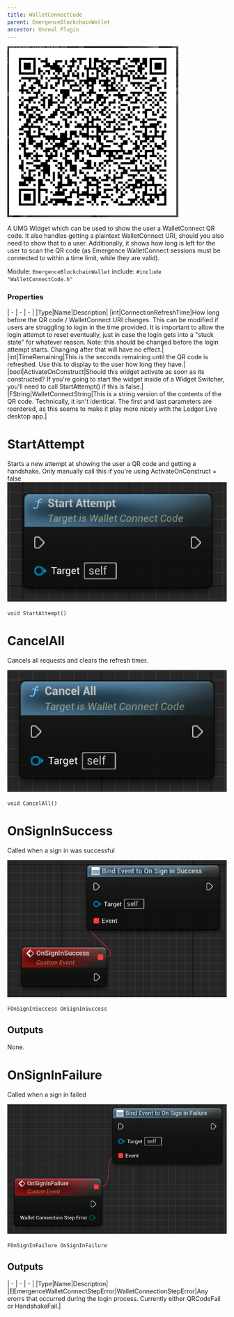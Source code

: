 ```yaml
---
title: WalletConnectCode
parent: EmergenceBlockchainWallet
ancestor: Unreal Plugin
---
```


![](WalletConnectCodeExample.PNG)

A UMG Widget which can be used to show the user a WalletConnect QR code. 
It also handles getting a plaintext WalletConnect URI, should you also need to show that to a user.
Additionally, it shows how long is left for the user to scan the QR code (as Emergence WalletConnect sessions must be connected to within a time limit, while they are valid).

Module: `EmergenceBlockchainWallet`
include: `#include "WalletConnectCode.h"`

### Properties

| - | - | - |
|Type|Name|Description|
|int|ConnectionRefreshTime|How long before the QR code / WalletConnect URI changes. This can be modified if users are struggling to login in the time provided. It is important to allow the login attempt to reset eventually, just in case the login gets into a "stuck state" for whatever reason. Note: this should be changed before the login attempt starts. Changing after that will have no effect.|
|int|TimeRemaining|This is the seconds remaining until the QR code is refreshed. Use this to display to the user how long they have.|
|bool|ActivateOnConstruct|Should this widget activate as soon as its constructed? If you're going to start the widget inside of a Widget Switcher, you'll need to call StartAttempt() if this is false.|
|FString|WalletConnectString|This is a string version of the contents of the QR code. Technically, it isn't identical. The first and last parameters are reordered, as this seems to make it play more nicely with the Ledger Live desktop app.|

# StartAttempt

Starts a new attempt at showing the user a QR code and getting a handshake. Only manually call this if you're using ActivateOnConstruct = false
![](StartAttempt.PNG)

`void StartAttempt()`

# CancelAll

Cancels all requests and clears the refresh timer.

![](CancelAll.PNG)

`void CancelAll()`

# OnSignInSuccess

Called when a sign in was successful

![](OnSignInSuccess.PNG)

`FOnSignInSuccess OnSignInSuccess`

## Outputs

None.

# OnSignInFailure

Called when a sign in failed

![](OnSignInFailure.PNG)

`FOnSignInFailure OnSignInFailure`

## Outputs 

| - | - | - |
|Type|Name|Description|
|EEmergenceWalletConnectStepError|WalletConnectionStepError|Any erorrs that occurred during the login process. Currently either QRCodeFail or HandshakeFail.|
